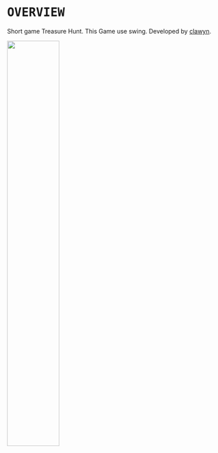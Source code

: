 # <samp>OVERVIEW</samp>

Short game Treasure Hunt. This Game use swing.
Developed by [clawyn](https://github.com/clawyn).

<img src="assetsTreasureHuntChest.png" width="49.25%"/>
